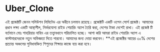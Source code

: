# Uber_Clone
এই প্রজেক্টটি জেনন সলিউশন লিমিটেড এর অধীনে চলমান রয়েছে। প্রজেক্টটি একটি ওপেন সোর্স প্রজেক্ট।
আমাদের প্রধান লক্ষ্য একটি আস্থাশীল, নির্ভরযোগ্য রাইড শেয়ারিং অ্যাপ তৈরি করা, দেশের টাকা দেশেই রাখা।
এই প্রজেক্ট টি বর্তমানে মোঃ শাহরিয়ার নাহিদ এর তত্ত্বাবধানে পরিচালিত হচ্ছে। 
আশা করি আমরা রাইড শেয়ারিং অ্যাপ এ কাস্টমারদেরকে নতুন অভিজ্ঞতা দিতে পারবো। আমাদের জন্য দোয়া করবেন।
**এই প্রজেক্টির আয়ের ৩০% দেশের প্রত্যান্ত অঞ্চলের সুবিধাবঞ্চিত শিশুদের শিক্ষার কাজে ব্যয় করা হবে।
